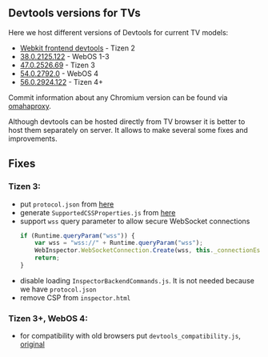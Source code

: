 ## Devtools versions for TVs
Here we host different versions of Devtools for current TV models:
* [Webkit frontend devtools](https://github.com/vitalets/node-webkit-agent-frontend) - Tizen 2
* [38.0.2125.122](https://chromium.googlesource.com/chromium/src/+/refs/tags/38.0.2125.122) - WebOS 1-3
* [47.0.2526.69](https://chromium.googlesource.com/chromium/src/+/refs/tags/47.0.2526.69/third_party/WebKit/Source/devtools) - Tizen 3
* [54.0.2792.0](https://chromium.googlesource.com/chromium/src/+/refs/tags/54.0.2792.0/third_party/WebKit/Source/devtools) - WebOS 4
* [56.0.2924.122](https://chromium.googlesource.com/chromium/src/+/refs/tags/56.0.2924.122/third_party/WebKit/Source/devtools) - Tizen 4+

Commit information about any Chromium version can be found via [omahaproxy](https://omahaproxy.appspot.com).

Although devtools can be hosted directly from TV browser
it is better to host them separately on server. It allows to make several some fixes and improvements.

## Fixes

### Tizen 3:
* put `protocol.json` from [here](https://chromium.googlesource.com/chromium/src/+/refs/tags/47.0.2526.69/third_party/WebKit/Source/devtools/protocol.json)
* generate `SupportedCSSProperties.js` from [here](https://chromium.googlesource.com/chromium/src/+/refs/tags/47.0.2526.69/third_party/WebKit/Source/core/css/CSSProperties.in)
* support `wss` query parameter to allow secure WebSocket connections
   ```js
   if (Runtime.queryParam("wss")) {
       var wss = "wss://" + Runtime.queryParam("wss");
       WebInspector.WebSocketConnection.Create(wss, this._connectionEstablished.bind(this));
       return;
   }
   ```
* disable loading `InspectorBackendCommands.js`. It is not needed because we have `protocol.json`
* remove CSP from `inspector.html`


### Tizen 3+, WebOS 4:
* for compatibility with old browsers put `devtools_compatibility.js`, [original](https://github.com/ChromeDevTools/devtools-frontend/blob/f06e8c075879bcd84def401f4e80afda9b74cc6a/front_end/devtools_compatibility.js)

